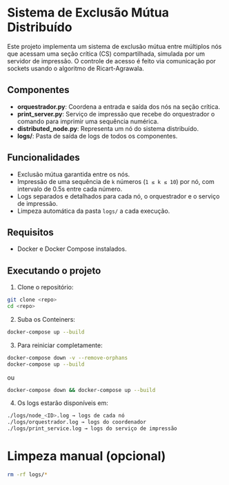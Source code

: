 # Sistema de Exclusão Mútua Distribuído

Este projeto implementa um sistema de exclusão mútua entre múltiplos nós que acessam uma seção crítica (CS) compartilhada, simulada por um servidor de impressão. O controle de acesso é feito via comunicação por sockets usando o algoritmo de Ricart-Agrawala.

## Componentes
- **orquestrador.py**: Coordena a entrada e saída dos nós na seção crítica.
- **print_server.py**: Serviço de impressão que recebe do orquestrador o comando para imprimir uma sequência numérica.
- **distributed_node.py**: Representa um nó do sistema distribuído.
- **logs/**: Pasta de saída de logs de todos os componentes.

## Funcionalidades
- Exclusão mútua garantida entre os nós.
- Impressão de uma sequência de `k` números (`1 ≤ k ≤ 10`) por nó, com intervalo de 0.5s entre cada número.
- Logs separados e detalhados para cada nó, o orquestrador e o serviço de impressão.
- Limpeza automática da pasta `logs/` a cada execução.

## Requisitos
- Docker e Docker Compose instalados.

## Executando o projeto

1. Clone o repositório:
```bash
git clone <repo>
cd <repo>
```

2. Suba os Conteiners:
```bash
docker-compose up --build
```

3. Para reiniciar completamente:
```bash
docker-compose down -v --remove-orphans
docker-compose up --build
```
ou 
```bash
docker-compose down && docker-compose up --build
```

4. Os logs estarão disponíveis em:

```bash
./logs/node_<ID>.log → logs de cada nó
./logs/orquestrador.log → logs do coordenador
./logs/print_service.log → logs do serviço de impressão
```

# Limpeza manual (opcional)
```bash
rm -rf logs/*
```
